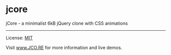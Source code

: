 # jcore
jCore - a minimalist 6kB jQuery clone with CSS animations
<hr>
License: <a href="http://opensource.org/licenses/MIT">MIT</a>

Visit <a href="http://jco.re">www.JCO.RE</a> for more information and live demos.